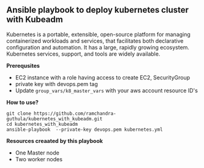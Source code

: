 ## Ansible playbook to deploy kubernetes cluster with Kubeadm 

   Kubernetes is a portable, extensible, open-source platform for managing containerized workloads and services, that facilitates both declarative configuration and automation. It has a large, rapidly growing ecosystem. Kubernetes services, support, and tools are widely available.

**Prerequsites**
- EC2 instance with a role having access to create EC2, SecurityGroup 
- private key with devops.pem tag 
- Update ``` group_vars/k8_master_vars ```  with your aws account resource ID's

**How to use?**

```
git clone https://github.com/ramchandra-guthula/kubernetes_with_kubeadm.git
cd kubernetes_with_kubeadm
ansible-playbook  --private-key devops.pem kubernetes.yml

```

**Resources creaated by this playbook**
- One Master node
- Two worker nodes 




